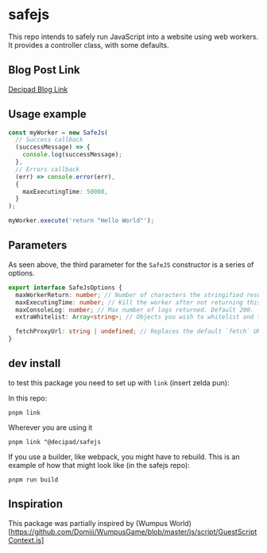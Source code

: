 # safejs

This repo intends to safely run JavaScript into a website using web workers. It provides a controller class, with some defaults.

## Blog Post Link

[Decipad Blog Link](https://www.decipad.com/blog/introducing-safejs-a-secure-way-to-integrate-data)

## Usage example

```ts
const myWorker = new SafeJs(
  // Success callback
  (successMessage) => {
    console.log(successMessage);
  },
  // Errors callback
  (err) => console.error(err),
  {
    maxExecutingTime: 50000,
  }
);

myWorker.execute('return "Hello World"');
```

## Parameters

As seen above, the third parameter for the `SafeJS` constructor is a series of options.

```ts
export interface SafeJsOptions {
  maxWorkerReturn: number; // Number of characters the stringified result is allowed to return. Default 10000.
  maxExecutingTime: number; // Kill the worker after not returning this number of milliseconds. Default 20000.
  maxConsoleLog: number; // Max number of logs returned. Default 200.
  extraWhitelist: Array<string>; // Objects you wish to whitelist and thus allow the user to use in their code.

  fetchProxyUrl: string | undefined; // Replaces the default `fetch` URL if provided.
}
```

## dev install

to test this package you need to set up with `link` (insert zelda pun):

In this repo:

```
pnpm link
```

Wherever you are using it

```
pnpm link "@decipad/safejs
```

If you use a builder, like webpack, you might have to rebuild. This is an example of how that might look like (in the safejs repo):

```
pnpm run build
```

## Inspiration

This package was partially inspired by (Wumpus World)[https://github.com/Domiii/WumpusGame/blob/master/js/script/GuestScriptContext.js]
